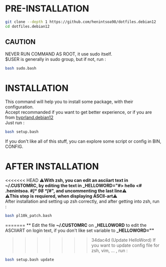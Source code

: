 # PRE-INSTALLATION
```bash
git clone --depth 1 https://github.com/henintsoa98/dotfiles.debian12
cd dotfiles.debian12
```
## CAUTION
NEVER RUN COMMAND AS ROOT, it use sudo itself. \
$USER is generally in sudo group, but if not, run :
```bash
bash sudo.bash
```
# INSTALLATION
This command will help you to install some package, with their configuration. \
Accept recommanded if you want to get better experience, or if you are from [hyprland.debian12](https://github.com/henintsoa98/hyprland.debian12) \
Just run :
```bash
bash setup.bash
```
If you don't like all of this stuff, you can explore some script or config in BIN, CONFIG.
# AFTER INSTALLATION
<<<<<<< HEAD
⚠️**With zsh, you can edit an asciiart text in ~/.CUSTOMRC, by editing the text in _HELLOWORD="#> hello <# .henintsoa. _#]* 98 *[#_", and uncommenting the last line**⚠️ \
⚠️**This step is requiered, when displaying ASCII-art**⚠️ \
After installation and setting up zsh correctly, and after getting into zsh, run :
```bash
bash pl10k_patch.bash
```
=======
** Edit the file **~/.CUSTOMRC** on **_HELLOWORD** to edit the ASCIIART on login text, if you don't like set variable to **_HELLOWORD=""**
>>>>>>> 34dac4d (Update HelloWord)
If you want to update config file for zsh, vim, ... , run :
```bash
bash setup.bash update
```
